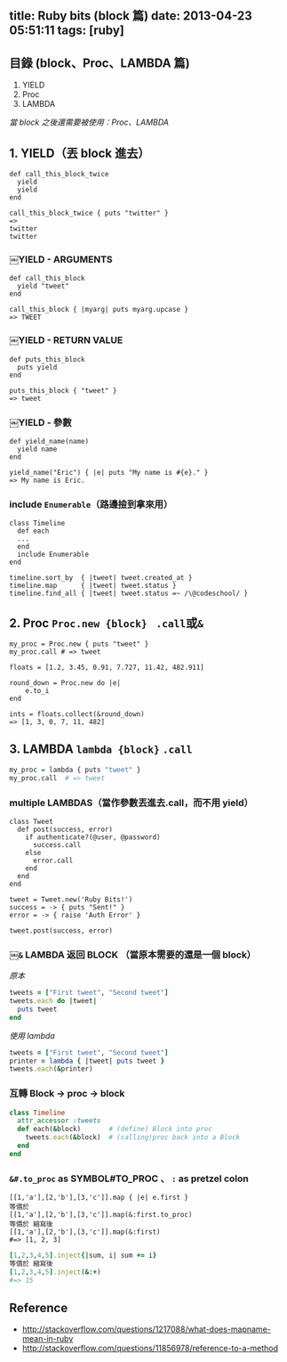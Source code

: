 title: Ruby bits (block 篇)
date: 2013-04-23 05:51:11
tags: [ruby]
---

## 目錄 (block、Proc、LAMBDA 篇)
1. YIELD
2. Proc
3. LAMBDA

*當 block 之後還需要被使用：Proc、LAMBDA*
<!-- more -->

## 1. YIELD（丟 block 進去）
```
def call_this_block_twice
  yield
  yield 
end
```
```
call_this_block_twice { puts "twitter" }
=> 
twitter
twitter
```

### ￼YIELD - ARGUMENTS
```
def call_this_block
  yield "tweet"
end
```
```
call_this_block { |myarg| puts myarg.upcase }
=> TWEET
```

### ￼YIELD - RETURN VALUE
```
def puts_this_block
  puts yield
end
```
```
puts_this_block { "tweet" }
=> tweet
```

### ￼YIELD - 參數
```
def yield_name(name)
  yield name
end
```
```
yield_name("Eric") { |e| puts "My name is #{e}." }
=> My name is Eric.
```

### include ``Enumerable``（路邊撿到拿來用）
```
class Timeline
  def each
  ...
  end
  include Enumerable
end
```
```
timeline.sort_by  { |tweet| tweet.created_at }
timeline.map      { |tweet| tweet.status }
timeline.find_all { |tweet| tweet.status =~ /\@codeschool/ }
```

## 2. Proc ``Proc.new {block} `` ``.call``或``&``
```
my_proc = Proc.new { puts "tweet" } 
my_proc.call # => tweet
```

```
floats = [1.2, 3.45, 0.91, 7.727, 11.42, 482.911]

round_down = Proc.new do |e|
    e.to_i
end

ints = floats.collect(&round_down)
=> [1, 3, 0, 7, 11, 482]
```

## 3. LAMBDA  `` lambda {block} `` ``.call``
```r
my_proc = lambda { puts "tweet" } 
my_proc.call  # => tweet
```

### multiple LAMBDAS（當作參數丟進去.call，而不用 yield）
```
class Tweet
  def post(success, error)
￼   if authenticate?(@user, @password)
      success.call
    else
      error.call
    end 
  end
end
```
```
tweet = Tweet.new('Ruby Bits!')
success = -> { puts "Sent!" }
error = -> { raise 'Auth Error' }

tweet.post(success, error)
```

### ￼``&`` LAMBDA 返回 BLOCK （當原本需要的還是一個 block）
*原本*
```ruby 
tweets = ["First tweet", "Second tweet"] 
tweets.each do |tweet|
  puts tweet
end
```

*使用 lambda* 
```ruby 
tweets = ["First tweet", "Second tweet"]
printer = lambda { |tweet| puts tweet }
tweets.each(&printer)
```

### 互轉 Block -> proc -> block
```ruby 
class Timeline
  attr_accessor :tweets
  def each(&block)       # (define) Block into proc
    tweets.each(&block)  # (calling)proc back into a Block
  end 
end
```

### ``&#.to_proc`` as SYMBOL#TO_PROC 、 ``:`` as pretzel colon
```
[[1,'a'],[2,'b'],[3,'c']].map { |e| e.first }
等價於
[[1,'a'],[2,'b'],[3,'c']].map(&:first.to_proc)
等價於 縮寫後 
[[1,'a'],[2,'b'],[3,'c']].map(&:first)
#=> [1, 2, 3]
```

```ruby 
[1,2,3,4,5].inject{|sum, i| sum += i}
等價於 縮寫後 
[1,2,3,4,5].inject(&:+)
#=> 15
```

## Reference
* http://stackoverflow.com/questions/1217088/what-does-mapname-mean-in-ruby
* http://stackoverflow.com/questions/11856978/reference-to-a-method




